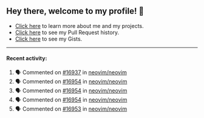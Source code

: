 ## Hey there, welcome to my profile! 👋

- [Click here](https://seandewar.github.io/) to learn more about me and my projects.
- [Click here](https://github.com/search?p=1&q=author%3Aseandewar+is%3Apr) to see my Pull Request history.
- [Click here](https://gist.github.com/seandewar) to see my Gists.

---

#### Recent activity:

<!--START_SECTION:activity-->
1. 🗣 Commented on [#16937](https://github.com/neovim/neovim/issues/16937) in [neovim/neovim](https://github.com/neovim/neovim)
2. 🗣 Commented on [#16954](https://github.com/neovim/neovim/issues/16954) in [neovim/neovim](https://github.com/neovim/neovim)
3. 🗣 Commented on [#16954](https://github.com/neovim/neovim/issues/16954) in [neovim/neovim](https://github.com/neovim/neovim)
4. 🗣 Commented on [#16954](https://github.com/neovim/neovim/issues/16954) in [neovim/neovim](https://github.com/neovim/neovim)
5. 🗣 Commented on [#16953](https://github.com/neovim/neovim/issues/16953) in [neovim/neovim](https://github.com/neovim/neovim)
<!--END_SECTION:activity-->
